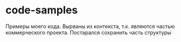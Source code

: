 # code-samples
Примеры моего кода. Вырваны из контекста, т.к. являются частью коммерческого проекта. Постарался сохранить часть структуры
